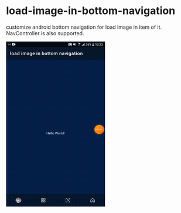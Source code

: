 # load-image-in-bottom-navigation
customize android bottom navigation for load image in item of it.
NavController is also supported.


<img src="https://github.com/farshadrezaee/load-image-in-bottom-navigation/blob/master/art/sample.gif" alt="screen show" width="270px" height="450px">
